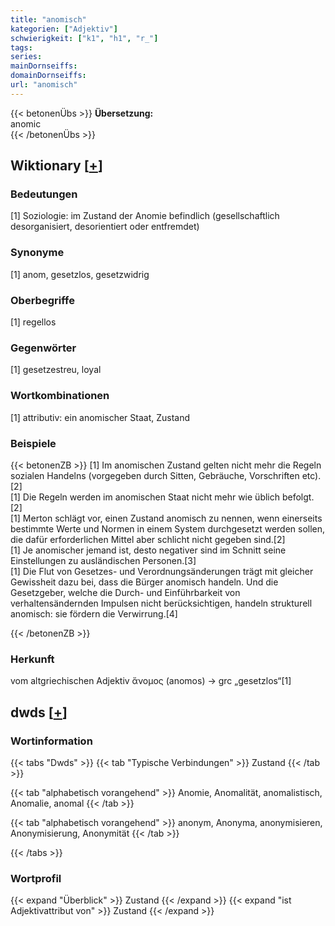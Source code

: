 ```yaml
---
title: "anomisch"
kategorien: ["Adjektiv"]
schwierigkeit: ["k1", "h1", "r_"]
tags:
series:
mainDornseiffs:
domainDornseiffs:
url: "anomisch"
---
```


{{< betonenÜbs >}}
**Übersetzung:**  
anomic  
{{< /betonenÜbs >}}

## Wiktionary [[+](https://de.wiktionary.org/wiki/anomisch)]

### Bedeutungen
[1] Soziologie: im Zustand der Anomie befindlich (gesellschaftlich desorganisiert, desorientiert oder entfremdet)  

### Synonyme
[1] anom, gesetzlos, gesetzwidrig  

### Oberbegriffe
[1] regellos  

### Gegenwörter
[1] gesetzestreu, loyal  

### Wortkombinationen
[1] attributiv: ein anomischer Staat, Zustand  

### Beispiele
{{< betonenZB >}}
[1] Im anomischen Zustand gelten nicht mehr die Regeln sozialen Handelns (vorgegeben durch Sitten, Gebräuche, Vorschriften etc).[2]  
[1] Die Regeln werden im anomischen Staat nicht mehr wie üblich befolgt.[2]  
[1] Merton schlägt vor, einen Zustand anomisch zu nennen, wenn einerseits bestimmte Werte und Normen in einem System durchgesetzt werden sollen, die dafür erforderlichen Mittel aber schlicht nicht gegeben sind.[2]  
[1] Je anomischer jemand ist, desto negativer sind im Schnitt seine Einstellungen zu ausländischen Personen.[3]  
[1] Die Flut von Gesetzes- und Verordnungsänderungen trägt mit gleicher Gewissheit dazu bei, dass die Bürger anomisch handeln. Und die Gesetzgeber, welche die Durch- und Einführbarkeit von verhaltensändernden Impulsen nicht berücksichtigen, handeln strukturell anomisch: sie fördern die Verwirrung.[4]  

{{< /betonenZB >}}
### Herkunft
vom altgriechischen Adjektiv ἄνομος (anomos) → grc „gesetzlos“[1]  



## dwds [[+](https://www.dwds.de/wb/anomisch)]

### Wortinformation
{{< tabs "Dwds" >}}
{{< tab "Typische Verbindungen" >}}
Zustand
{{< /tab >}}

{{< tab "alphabetisch vorangehend" >}}
Anomie, Anomalität, anomalistisch, Anomalie, anomal
{{< /tab >}}

{{< tab "alphabetisch vorangehend" >}}
anonym, Anonyma, anonymisieren, Anonymisierung, Anonymität
{{< /tab >}}

{{< /tabs >}}

### Wortprofil
{{< expand "Überblick" >}} Zustand {{< /expand >}}
{{< expand "ist Adjektivattribut von" >}} Zustand {{< /expand >}}

